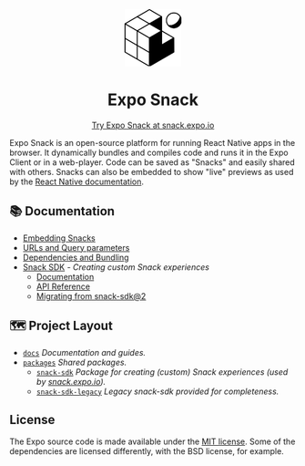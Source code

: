 <!-- Banner Image -->

<p align="center">
  <img src="./logo.svg" width="100px" />
  <h1 align="center">
    Expo Snack
  </h1>
</p>

<p align="center">
  <a href="https://snack.expo.io">Try Expo Snack at snack.expo.io</a>
</p>

Expo Snack is an open-source platform for running React Native apps in the browser. It dynamically bundles and compiles code and runs it in the Expo Client or in a web-player. Code can be saved as "Snacks" and easily shared with others. Snacks can also be embedded to show "live" previews as used by the [React Native documentation](https://reactnative.dev/docs/getting-started).

<!--
> Requesting snacks in bug reports gives your users an easy, lightweight way to give you a minimal, complete, and verifiable example (https://stackoverflow.com/help/minimal-reproducible-example) and allows you to spend more time fixing real issues in your project rather than staring at copy pasted code or cloning someone's repository that may or may not demonstrate a real issue with your project.
-->

## 📚 Documentation

- [Embedding Snacks](./docs/embedding-snacks.md)
- [URLs and Query parameters](./docs/url-query-parameters.md)
- [Dependencies and Bundling](./docs/dependencies-bundling.md)
- [Snack SDK](./packages/snack-sdk) *- Creating custom Snack experiences*
  - [Documentation](./docs/snack-sdk.md)
  - [API Reference](./docs/snack-sdk-api/README.md)
  - [Migrating from snack-sdk@2](./docs/snack-sdk-migration.md)

## 🗺 Project Layout

- [`docs`](/docs) *Documentation and guides.*
- [`packages`](/packages) *Shared packages.*
  - [`snack-sdk`](/packages/snack-sdk) *Package for creating (custom) Snack experiences (used by [snack.expo.io](https://snack.expo.io)).*
  - [`snack-sdk-legacy`](/packages/snack-sdk-legacy) *Legacy snack-sdk provided for completeness.*
<!--
- [`website`](/website) *The Snack website at **https://snack.expo.io**.*
- [`snackager`](/snackager) *The Snack package bundler at **https://snackager.expo.io**.*
- [`runtime`](/runtime) *The Snack runtime app and web-player.*
-->

<!--
## 👏 Contributing

Want to contribute? Report an issue? Read the [contributing guide](./docs/contributing.md) to get started.
-->

## License

The Expo source code is made available under the [MIT license](LICENSE). Some of the dependencies are licensed differently, with the BSD license, for example.